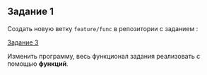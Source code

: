 ## Задание 1

Создать новую ветку `feature/func` в репозитории с заданием :

[Задание 3](https://www.notion.so/3-96ec4e90e2604c0c81f85c713e6d47fe?pvs=21) 

Изменить программу, весь функционал задания реализовать с помощью **функций**.